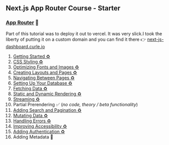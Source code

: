 ## Next.js App Router Course - Starter

### [App Router](https://nextjs.org/learn/dashboard-app/getting-started) 🚧



Part of this tutorial was to deploy it out to vercel. It was very slick.I took the liberty of putting it on a custom domain and you can find it there 👉 [next-js-dashboard.curle.io](https://next-js-dashboard.curle.io)


1. [Getting Started ♻️][2-1]  
2. [CSS Styling ♻️][2-2]
3. [Optimizing Fonts and Images ♻️][2-3]  
4. [Creating Layouts and Pages ♻️][2-4]  
5. [Navigating Between Pages ♻️][2-5]  
6. [Setting Up Your Database ♻️][2-6]  
7. [Fetching Data ♻️][2-7]  
8. [Static and Dynamic Rendering ♻️][2-8]
9. [Streaming ♻️][2-9]
10. Partial Prerendering ✅ (_no code, theory / beta functionality_)
11. [Adding Search and Pagination ♻️][2-11]
12. [Mutating Data️ ♻️][2-12]
13. [Handling Errors ♻️][2-13]
14. [Improving Accessibility ♻️][2-14]
15. [Adding Authentication ♻️][2-15] 
16. Adding Metadata 🚧️ 


[2-1]: https://github.com/treejamie/next-js-learn/pull/7
[2-2]: https://github.com/treejamie/next-js-learn/pull/9
[2-3]: https://github.com/treejamie/next-js-learn/pull/10
[2-4]: https://github.com/treejamie/next-js-learn/pull/11
[2-5]: https://github.com/treejamie/next-js-learn/pull/12
[2-6]: https://github.com/treejamie/next-js-learn/pull/13
[2-7]: https://github.com/treejamie/next-js-learn/pull/15
[2-8]: https://github.com/treejamie/next-js-learn/pull/16
[2-9]: https://github.com/treejamie/next-js-learn/pull/17
[2-11]: https://github.com/treejamie/next-js-learn/pull/19
[2-12]: https://github.com/treejamie/next-js-learn/pull/20
[2-13]: https://github.com/treejamie/next-js-learn/pull/23
[2-14]: https://github.com/treejamie/next-js-learn/pull/25
[2-15]: https://github.com/treejamie/next-js-learn/pull/28